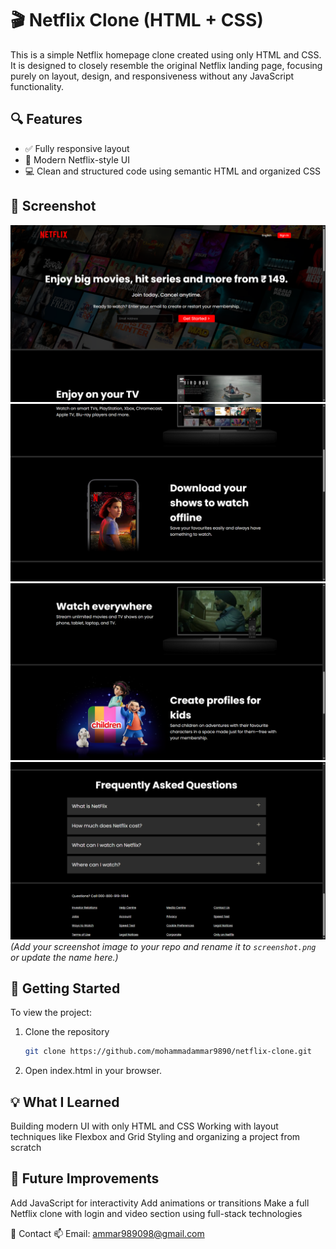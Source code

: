 # 🎬 Netflix Clone (HTML + CSS)

This is a simple Netflix homepage clone created using only HTML and CSS. It is designed to closely resemble the original Netflix landing page, focusing purely on layout, design, and responsiveness without any JavaScript functionality.

## 🔍 Features

- ✅ Fully responsive layout
- 🎨 Modern Netflix-style UI
- 💻 Clean and structured code using semantic HTML and organized CSS

## 📸 Screenshot

![Netflix Clone Screenshot](Screenshort/1.png)  
![Netflix Clone Screenshot](Screenshort/2.png) 
![Netflix Clone Screenshot](Screenshort/3.png) 
![Netflix Clone Screenshot](Screenshort/4.png) 
*(Add your screenshot image to your repo and rename it to `screenshot.png` or update the name here.)*

## 🚀 Getting Started

To view the project:

1. Clone the repository  
   ```bash
   git clone https://github.com/mohammadammar9890/netflix-clone.git

2. Open index.html in your browser.

## 💡 What I Learned
Building modern UI with only HTML and CSS
Working with layout techniques like Flexbox and Grid
Styling and organizing a project from scratch

## 📌 Future Improvements
Add JavaScript for interactivity
Add animations or transitions
Make a full Netflix clone with login and video section using full-stack technologies

📧 Contact
📫 Email: ammar989098@gmail.com

